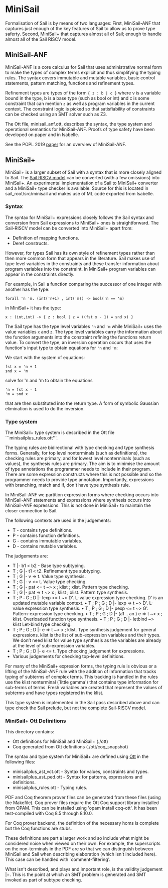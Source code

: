 # MiniSail

Formalisation of Sail is by means of two languages:
First, MiniSail-ANF that captures just enough of the key features of Sail to allow us to
prove type saferty.
Second, MiniSail+ that captures almost all of Sail; enough to handle almost all of the Sail RISCV model.

## MiniSail-ANF

MiniSail-ANF is a core calculus for Sail that uses administrative normal form to make
the types of complex terms explicit and thus simplifying the typing rules.
The syntax covers immutable and mutable variables, basic control statements, pattern matching,
functions and refinement types.

Refinement types are types of the form ```{ z : b | c }``` where v is a variable bound
in the type, b is a base type (such as bool or int) and c is some constraint that can mention ```z```
as well as program variables in the current context.
The constraint logic is picked so that satisfiability of constraints can
be checked using an SMT solver such as Z3.

The Ott file, minisail_anf.ott, describes the syntax, the type system
and operational semantics for MiniSail-ANF.
Proofs of type safety have been developed on paper and in Isabelle.

See the POPL 2019 [paper](http://www.cl.cam.ac.uk/users/pes20/sail/sail-popl2019.pdf) for an overview of MiniSail-ANF.


## MiniSail+

MiniSail+ is a larger subset of Sail with a syntax that is more closely aligned to Sail.
The [Sail RISCV model](https://github.com/rems-project/sail-riscv) can be converted (with
a few omissions) into MiniSail+.
An experimental implementation of a Sail to MiniSail+ converter and a MiniSail+
type checker is available.
Source for this is located in sail_root/src/minisail and makes use of ML code
exported from Isabelle.

### Syntax

The syntax for MiniSail+ expressions closely follows the Sail syntax and conversion from Sail
expressions to MiniSail+ ones is straightforward.
The Sail-RISCV model can be converted into MiniSail+ apart from:
* Definition of mapping functions.
* Deref constructs.

However, for types Sail has its own style of refinement types rather than then more
common form that appears in the literature.
Sail makes use of type level variables in the constraints and these
transfer information about program variables into the constraint.
In MiniSail+ program variables can appear in the constraints directly.

For example, in Sail a function comparing the successor of one integer with another has
the type:
```
forall 'n 'm. (int('n+1) , int('m)) -> bool('n == 'm)
```
in MiniSail+ it has the type:
```
x : (int,int) -> { z : bool | z = ((fst x - 1) = snd x) }
```
The Sail type has the type level variables ```'n``` and ```'m``` while MiniSail+ uses
the value variables ```x``` and ```z```.
The type level variables carry the information about the function arguments into the constraint
refining the functions return value.
To convert the type, an inversion operation occurs
that uses the function's input type to obtain equations for ```'n``` and ```'m```:

We start with the system of equations:
```
fst x = 'n + 1
snd x = 'm
```
solve for 'n and 'm to obtain the equations

```
'n = fst x - 1
'm = snd x
```

that are then substituted into the return type.
A form of symbolic Gaussian elimination is used to do the inversion.

### Type system
The MiniSail+ type system is described in the Ott file ```minisailplus_rules.ott'''.

The typing rules are bidirectional with type checking and type synthesis forms.
Generally, for top level nonterminals (such as definitions), the checking rules are primary,
and for lowest level nonterminals (such as values), the synthesis rules are primary.
The aim is to minimise the amount of type annotations the programmer needs to include in their program.
There are some expression constructs
where this is not possible and so the programmer needs to provide type annotation.
Importantly, expressions with branching, match and if, don't have type synthesis rule.

In MiniSail-ANF we partition expression forms where checking occurs into MiniSail-ANF statements and
expressions where synthesis occurs into MiniSail-ANF expressions. This is not done in MiniSail+
to maintain the closer connection to Sail.

The following contexts are used in the judgements:
* T - contains type definitions.
* P - contains function definitions.
* G - contains immutable variables.
* D - contains mutable variables.

The judgements are:
* T |- b1 < b2 -  Base type subtyping.
* T ; G |- t1 < t2. Refinement type subtyping.
* T ; G |- v => t. Value type synthesis.
* T ; G |- v <= t. Value type checking.
* T ; G |- pat <= t ~> x ; klist ; xlist. Pattern type checking.
* T ; G |- pat => t ~> x ; klist ; xlist. Pattern type synthesis.
* T ; P : G ; D |- lexp <= t ~> D'. L-value expression type checking. D' is an updated
mutable variable context.
• T ; P ; G ; D |- lexp => t ~> D'. L-value expression type synthesis.
• T ; P ; G ; D |- pexp <= t ~> G'. Pattern-expression type checking.
• T ; P ; G ; D |- (a1 .. an ) e => t ~> x ; klist. Overloaded function type synthesis.
• T ; P ; G ; D |- letbind ~> klist Let-bind type checking.
* T ; P ; G ; D |- e => t ~> x ; klist. Type synthesis judgement for general expressions. klist is
the list of sub-expression variables and their types. We don’t need klist for value type
synthesis as the variables are already at the level of sub-expression variables.
* T ; P ; G ; D |- e <= t. Type checking judgement for expressions.
* Various judgements for checking top-level definitions.


For many of the MiniSail+ expresion forms, the typing rule is obvious or a lifting of the
MiniSail-ANF rule with the addition of information
that tracks typing of subterms of complex terms.
This tracking is handled in the rules
use the klist nonterminal (`little gamma') that contains type information for sub-terms of terms.
Fresh variables are created that represent the values of subterms and have types registered in the
klist.

This type system is implemented in the Sail pass described above and can type check
the Sail prelude, but not the complete Sail-RISCV model.

### MiniSail+ Ott Definitions

This directory contains:
* Ott definitions for MiniSail and MiniSail+ (./ott)
* Coq generated from Ott definitions (./ott/coq_snapshot)

The syntax and type system for MiniSail+ are defined using [Ott](https://www.cl.cam.ac.uk/~pes20/ott) in the following
files:

* minisailplus_ast_vct.ott - Syntax for values, constraints and types.
* minisailplus_ast_ped.ott - Syntax for patterns, expressions and definitions.
* minisailplus_rules.ott - Typing rules.

PDF and Coq theorem prover files can be generated from these files (using the Makefile).
Coq prover files require the Ott Coq support library installed from OPAM.
This can be installed using 'opam install coq-ott'. It has been test-compiled with Coq 8.5 through 8.10.0.

For Coq prover backend, the definition of the necessary homs is complete but
the Coq functions are stubs.

These definitions are part a larger work and so include what might be considered noise
when viewed on their own. For example, the superscripts on the non-terminals in the PDF
are so that we can distinguish between MiniSail and Sail when describing elaboration
(which isn't included here). This case can be handled with `comment-filtering'.

What isn't described, and plays and important role, is the validity judgement |=. This is
the point at which an SMT problem is generated and SMT invoked as part of
subtype checking.
